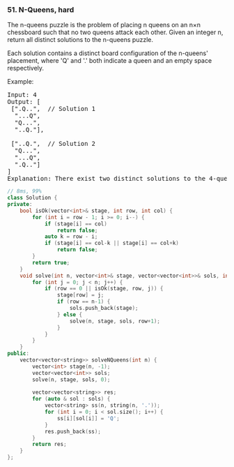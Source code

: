 ### 51. N-Queens, hard
The n-queens puzzle is the problem of placing n queens on an n×n chessboard such that no two queens attack each other.
Given an integer n, return all distinct solutions to the n-queens puzzle.

Each solution contains a distinct board configuration of the n-queens' placement, where 'Q' and '.' both indicate a queen and an empty space respectively.

Example:
<pre>
Input: 4
Output: [
 [".Q..",  // Solution 1
  "...Q",
  "Q...",
  "..Q."],

 ["..Q.",  // Solution 2
  "Q...",
  "...Q",
  ".Q.."]
]
Explanation: There exist two distinct solutions to the 4-queens puzzle as shown above.
</pre>
```c++
// 8ms, 99%
class Solution {
private:
    bool isOk(vector<int>& stage, int row, int col) {
        for (int i = row - 1; i >= 0; i--) {
            if (stage[i] == col)
                return false;
            auto k = row - i;
            if (stage[i] == col-k || stage[i] == col+k)
                return false;
        }
        return true;
    }
    void solve(int n, vector<int>& stage, vector<vector<int>>& sols, int row) {
        for (int j = 0; j < n; j++) {
            if (row == 0 || isOk(stage, row, j)) {
                stage[row] = j;
                if (row == n-1) {
                    sols.push_back(stage);
                } else {
                    solve(n, stage, sols, row+1);
                }
            }
        }
    }
public:
    vector<vector<string>> solveNQueens(int n) {
        vector<int> stage(n, -1);
        vector<vector<int>> sols;
        solve(n, stage, sols, 0);
        
        vector<vector<string>> res;
        for (auto & sol : sols) {
            vector<string> ss(n, string(n, '.'));
            for (int i = 0; i < sol.size(); i++) {
                ss[i][sol[i]] = 'Q';
            }
            res.push_back(ss);
        }
        return res;
    }
};
```